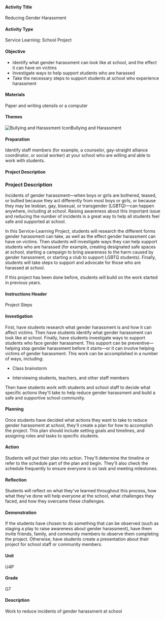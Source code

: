 #### Activity Title
Reducing Gender Harassment
#### Activity Type
Service Learning: School Project
#### Objective
- Identify what gender harassment can look like at school, and the effect it can have on victims
- Investigate ways to help support students who are harassed
- Take the necessary steps to support students at school who experience harassment

#### Materials
Paper and writing utensils or a computer
#### Themes
![Bullying and Harassment Icon](http://v5cmservice.secondstep.org/MS3TP_IMAGES/SKILLS/SKILLS_SMALL_IMAGES/bullying-and-harassment-sm.png)Bullying and Harassment
 

#### Preparation

Identify staff members (for example, a counselor, gay-straight alliance coordinator, or social worker) at your school who are willing and able to work with students.

#### Project Description

### Project Description

Incidents of gender harassment—when boys or girls are bothered, teased, or bullied because they act differently from most boys or girls, or because they may be lesbian, gay, bisexual, or transgender (LGBTQ)—can happen anywhere, including at school. Raising awareness about this important issue and reducing the number of incidents is a great way to help all students feel safe and supported at school.

In this Service-Learning Project, students will research the different forms gender harassment can take, as well as the effect gender harassment can have on victims. Then students will investigate ways they can help support students who are harassed (for example, creating designated safe spaces at school, starting a campaign to bring awareness to the harm caused by gender harassment, or starting a club to support LGBTQ students). Finally, students will take steps to support and advocate for those who are harassed at school. 

If this project has been done before, students will build on the work started in previous years.

#### Instructions Header
Project Steps
#### Investigation
First, have students research what gender harassment is and how it can affect victims. Then have students identify what gender harassment can look like at school. Finally, have students investigate ways to support students who face gender harassment. This support can be preventive—helping stop gender harassment before it starts—or it can involve helping victims of gender harassment. This work can be accomplished in a number of ways, including:


-  Class brainstorm

-  Interviewing students, teachers, and other staff members

Then have students work with students and school staff to decide what specific actions they'll take to help reduce gender harassment and build a safe and supportive school community.
#### Planning
Once students have decided what actions they want to take to reduce gender harassment at school, they'll create a plan for how to accomplish the project. This plan should include setting goals and timelines, and assigning roles and tasks to specific students.
#### Action
Students will put their plan into action. They'll determine the timeline or refer to the schedule part of the plan and begin. They'll also check the schedule frequently to ensure everyone is on task and meeting milestones.
#### Reflection
Students will reflect on what they've learned throughout this process, how what they've done will help everyone at the school, what challenges they faced, and how they overcame these challenges.
#### Demonstration
If the students have chosen to do something that can be observed (such as staging a play to raise awareness about gender harassment), have them invite friends, family, and community members to observe them completing the project. Otherwise, have students create a presentation about their project for school staff or community members.
#### Unit
U4P
#### Grade
G7
#### Description
Work to reduce incidents of gender harassment at school

